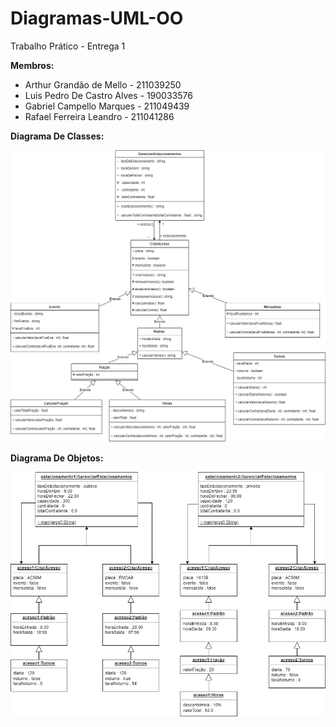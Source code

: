 # Diagramas-UML-OO
Trabalho Prático - Entrega 1

<b> Membros: </b>
<ul>
<li> Arthur Grandão de Mello - 211039250</li>
<li> Luis Pedro De Castro Alves - 190033576</li>
<li> Gabriel Campello Marques - 211049439 </li>
<li> Rafael Ferreira Leandro - 211041286 </li>
</ul>

<b> Diagrama De Classes: </b>

<img src="diagrama.png">

<b> Diagrama De Objetos: </b>

<img src="diagrama1.png">